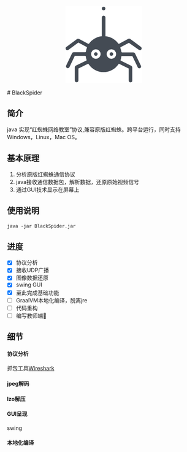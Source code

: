 <p align="center"><img src="pic/BlackSpider.png"></p>
# BlackSpider

## 简介
java 实现“红蜘蛛网络教室”协议,兼容原版红蜘蛛。跨平台运行，同时支持Windows，Linux，Mac OS。

## 基本原理

1. 分析原版红蜘蛛通信协议
2. java接收通信数据包，解析数据，还原原始视频信号
3. 通过GUI技术显示在屏幕上

## 使用说明

`java -jar BlackSpider.jar`

## 进度

- [x] 协议分析
- [x] 接收UDP广播
- [x] 图像数据还原
- [x] swing GUI
- [x] 至此完成基础功能
- [ ] GraalVM本地化编译，脱离jre
- [ ] 代码重构
- [ ] 编写教师端:eyes:

## 细节

#### 协议分析
抓包工具[Wireshark](https://www.wireshark.org/)

#### jpeg解码



#### lzo解压



#### GUI呈现

swing

#### 本地化编译

